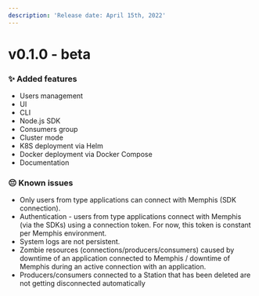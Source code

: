 ```yaml
---
description: 'Release date: April 15th, 2022'
---
```


# v0.1.0 - beta

### ✨ Added features

* Users management
* UI
* CLI
* Node.js SDK
* Consumers group
* Cluster mode
* K8S deployment via Helm
* Docker deployment via Docker Compose
* Documentation

### 😔 Known issues

* Only users from type applications can connect with Memphis (SDK connection).
* Authentication - users from type applications connect with Memphis (via the SDKs) using a connection token. For now, this token is constant per Memphis environment.
* System logs are not persistent.
* Zombie resources (connections/producers/consumers) caused by downtime of an application connected to Memphis / downtime of Memphis during an active connection with an application.
* Producers/consumers connected to a Station that has been deleted are not getting disconnected automatically

